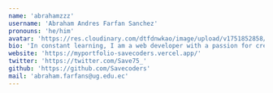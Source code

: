 ```yaml
---
name: 'abrahamzzz'
username: 'Abraham Andres Farfan Sanchez'
pronouns: 'he/him'
avatar: 'https://res.cloudinary.com/dtfdnwkao/image/upload/v1751852858/fd224c0f-c858-4a65-bf41-b52bddda762a_breypa.jpg'
bio: 'In constant learning, I am a web developer with a passion for creating innovative solutions. I enjoy working with Angular and .Net to build dynamic and responsive applications. My goal is to contribute to projects that make a positive impact on users and the community.'
website: 'https://myportfolio-savecoders.vercel.app/'
twitter: 'https://twitter.com/Save75_'
github: 'https://github.com/Savecoders'
mail: 'abraham.farfans@ug.edu.ec'
---
```

